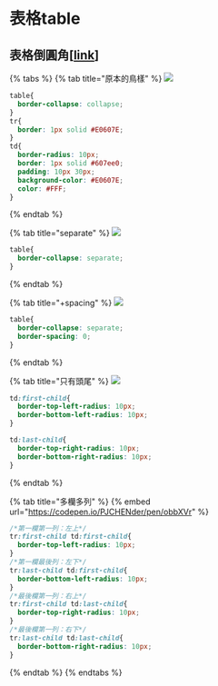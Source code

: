 # 表格table

## 表格倒圓角\[[link](https://pjchender.blogspot.com/2015/12/table-with-border-radius.html)\]

{% tabs %}
{% tab title="原本的鳥樣" %}
![](https://4.bp.blogspot.com/-l6XNJFt6_MA/Vm_Wu_ObrWI/AAAAAAAAc_c/BSsTfqvRuKA/s1600/%25E8%259E%25A2%25E5%25B9%2595%25E6%2593%25B7%25E5%258F%2596%25E7%2595%25AB%25E9%259D%25A2_121515_050057_PM.jpg)

```css
table{
  border-collapse: collapse;
}
tr{
  border: 1px solid #E0607E;
}
td{
  border-radius: 10px;
  border: 1px solid #607ee0;
  padding: 10px 30px;
  background-color: #E0607E;
  color: #FFF;
}
```
{% endtab %}

{% tab title="separate" %}
![](https://3.bp.blogspot.com/-T8JrcAEF3xQ/VnAGB02tXMI/AAAAAAAAdAc/NdQUIIGkrrU/s400/2015-12-15_20-21-15.png)

```css
table{
  border-collapse: separate;
}
```
{% endtab %}

{% tab title="+spacing" %}
![](https://1.bp.blogspot.com/-ooeumMOIl2A/VnAHUG060bI/AAAAAAAAdAw/yXvdkUSaSFg/s1600/2015-12-15_20-27-15.png)

```css
table{
  border-collapse: separate;
  border-spacing: 0;
}
```
{% endtab %}

{% tab title="只有頭尾" %}
![](https://1.bp.blogspot.com/-q0H303e-okI/VnAJT3ojSPI/AAAAAAAAdBA/JKweSzIY4QY/s1600/2015-12-15_20-35-30.png)

```css
td:first-child{
  border-top-left-radius: 10px;
  border-bottom-left-radius: 10px;
}

td:last-child{
  border-top-right-radius: 10px;
  border-bottom-right-radius: 10px;
}
```
{% endtab %}

{% tab title="多欗多列" %}
{% embed url="https://codepen.io/PJCHENder/pen/obbXVr" %}

```css
/*第一欄第一列：左上*/
tr:first-child td:first-child{
  border-top-left-radius: 10px;
}
/*第一欄最後列：左下*/
tr:last-child td:first-child{
  border-bottom-left-radius: 10px;
}
/*最後欄第一列：右上*/
tr:first-child td:last-child{
  border-top-right-radius: 10px;
}
/*最後欄第一列：右下*/
tr:last-child td:last-child{
  border-bottom-right-radius: 10px;
}
```
{% endtab %}
{% endtabs %}

